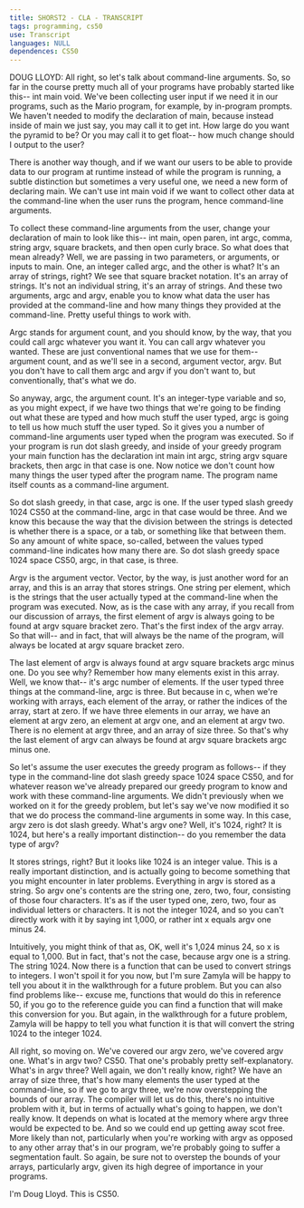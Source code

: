 ```yaml
---
title: SHORST2 - CLA - TRANSCRIPT
tags: programming, cs50
use: Transcript
languages: NULL
dependences: CS50
---
```


DOUG LLOYD: All right, so let's talk about command-line arguments. So, so far in the course pretty much all of your programs have probably started like this-- int main void. We've been collecting user input if we need it in our programs, such as the Mario program, for example, by in-program prompts. We haven't needed to modify the declaration of main, because instead inside of main we just say, you may call it to get int. How large do you want the pyramid to be? Or you may call it to get float-- how much change should I output to the user? 

There is another way though, and if we want our users to be able to provide data to our program at runtime instead of while the program is running, a subtle distinction but sometimes a very useful one, we need a new form of declaring main. We can't use int main void if we want to collect other data at the command-line when the user runs the program, hence command-line arguments. 

To collect these command-line arguments from the user, change your declaration of main to look like this-- int main, open paren, int argc, comma, string argv, square brackets, and then open curly brace. So what does that mean already? Well, we are passing in two parameters, or arguments, or inputs to main. One, an integer called argc, and the other is what? It's an array of strings, right? We see that square bracket notation. It's an array of strings. It's not an individual string, it's an array of strings. And these two arguments, argc and argv, enable you to know what data the user has provided at the command-line and how many things they provided at the command-line. Pretty useful things to work with. 

Argc stands for argument count, and you should know, by the way, that you could call argc whatever you want it. You can call argv whatever you wanted. These are just conventional names that we use for them-- argument count, and as we'll see in a second, argument vector, argv. But you don't have to call them argc and argv if you don't want to, but conventionally, that's what we do. 

So anyway, argc, the argument count. It's an integer-type variable and so, as you might expect, if we have two things that we're going to be finding out what these are typed and how much stuff the user typed, argc is going to tell us how much stuff the user typed. So it gives you a number of command-line arguments user typed when the program was executed. So if your program is run dot slash greedy, and inside of your greedy program your main function has the declaration int main int argc, string argv square brackets, then argc in that case is one. Now notice we don't count how many things the user typed after the program name. The program name itself counts as a command-line argument. 

So dot slash greedy, in that case, argc is one. If the user typed slash greedy 1024 CS50 at the command-line, argc in that case would be three. And we know this because the way that the division between the strings is detected is whether there is a space, or a tab, or something like that between them. So any amount of white space, so-called, between the values typed command-line indicates how many there are. So dot slash greedy space 1024 space CS50, argc, in that case, is three. 

Argv is the argument vector. Vector, by the way, is just another word for an array, and this is an array that stores strings. One string per element, which is the strings that the user actually typed at the command-line when the program was executed. Now, as is the case with any array, if you recall from our discussion of arrays, the first element of argv is always going to be found at argv square bracket zero. That's the first index of the argv array. So that will-- and in fact, that will always be the name of the program, will always be located at argv square bracket zero. 

The last element of argv is always found at argv square brackets argc minus one. Do you see why? Remember how many elements exist in this array. Well, we know that-- it's argc number of elements. If the user typed three things at the command-line, argc is three. But because in c, when we're working with arrays, each element of the array, or rather the indices of the array, start at zero. If we have three elements in our array, we have an element at argv zero, an element at argv one, and an element at argv two. There is no element at argv three, and an array of size three. So that's why the last element of argv can always be found at argv square brackets argc minus one. 

So let's assume the user executes the greedy program as follows-- if they type in the command-line dot slash greedy space 1024 space CS50, and for whatever reason we've already prepared our greedy program to know and work with these command-line arguments. We didn't previously when we worked on it for the greedy problem, but let's say we've now modified it so that we do process the command-line arguments in some way. In this case, argv zero is dot slash greedy. What's argv one? Well, it's 1024, right? It is 1024, but here's a really important distinction-- do you remember the data type of argv? 

It stores strings, right? But it looks like 1024 is an integer value. This is a really important distinction, and is actually going to become something that you might encounter in later problems. Everything in argv is stored as a string. So argv one's contents are the string one, zero, two, four, consisting of those four characters. It's as if the user typed one, zero, two, four as individual letters or characters. It is not the integer 1024, and so you can't directly work with it by saying int 1,000, or rather int x equals argv one minus 24. 

Intuitively, you might think of that as, OK, well it's 1,024 minus 24, so x is equal to 1,000. But in fact, that's not the case, because argv one is a string. The string 1024. Now there is a function that can be used to convert strings to integers. I won't spoil it for you now, but I'm sure Zamyla will be happy to tell you about it in the walkthrough for a future problem. But you can also find problems like-- excuse me, functions that would do this in reference 50, if you go to the reference guide you can find a function that will make this conversion for you. But again, in the walkthrough for a future problem, Zamyla will be happy to tell you what function it is that will convert the string 1024 to the integer 1024. 

All right, so moving on. We've covered our argv zero, we've covered argv one. What's in argv two? CS50. That one's probably pretty self-explanatory. What's in argv three? Well again, we don't really know, right? We have an array of size three, that's how many elements the user typed at the command-line, so if we go to argv three, we're now overstepping the bounds of our array. The compiler will let us do this, there's no intuitive problem with it, but in terms of actually what's going to happen, we don't really know. It depends on what is located at the memory where argv three would be expected to be. And so we could end up getting away scot free. More likely than not, particularly when you're working with argv as opposed to any other array that's in our program, we're probably going to suffer a segmentation fault. So again, be sure not to overstep the bounds of your arrays, particularly argv, given its high degree of importance in your programs. 

I'm Doug Lloyd. This is CS50. 